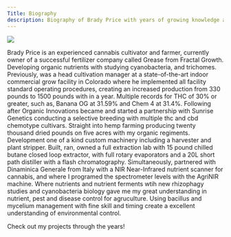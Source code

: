 ```yaml
---
Title: Biography
description: Biography of Brady Price with years of growing knowledge and other tech topics.
---
```

<img src="img/bradyprice_pic.png"/>

Brady Price is an experienced cannabis cultivator and farmer, currently owner of a successful fertilizer company called Grease from Fractal Growth. Developing organic nutrients with studying cyanobacteria, and trichomes. Previously, was a head cultivation manager at a state-of-the-art indoor commercial grow facility in Colorado where he implemented all facility standard operating procedures, creating an increased production from 330 pounds to 1500 pounds with in a year.  Multiple records for THC of 30% or greater, such as, Banana OG at 31.59% and Chem 4 at 31.4%. Following after Organic Innovations became and started a partnership with Sunrise Genetics conducting a selective breeding with multiple thc and cbd chemotype cultivars. Straight into hemp farming producing twenty thousand dried pounds on five acres with my organic regiments. Development one of a kind custom machinery including a harvester and plant stripper. Built, ran, owned a full extraction lab with 15 pound chilled butane closed loop extractor, with full rotary evaporators and a 20L short path distiller with a flash chromatography. Simultaneously, partnered with Dinaminica Generale from Italy with a NIR Near-Infrared nutrient scanner for cannabis, and where I programed the spectrometer levels with the AgriNIR machine. Where nutrients and nutrient ferments wtih new rhizophagy studies and cyanobacteria biology gave me my great understanding in nutrient, pest and disease control for agruculture. Using bacillus and mycelium management with fine skill and timing create a excellent understanding of environmental control.

Check out my projects through the years! 


